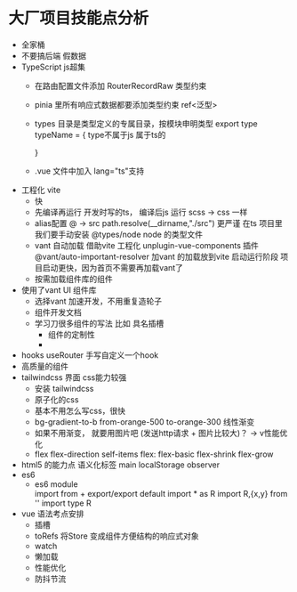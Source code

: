 # 大厂项目技能点分析
- 全家桶
- 不要搞后端  假数据 
- TypeScript    js超集
    - 在路由配置文件添加  RouterRecordRaw  类型约束
    - pinia 里所有响应式数据都要添加类型约束  ref<泛型>
    - types 目录是类型定义的专属目录，按模块申明类型
        export type typeName = {    type不属于js  属于ts的

        }
    - .vue 文件中加入 lang="ts"支持
- 工程化 vite
    - 快
    - 先编译再运行
        开发时写的ts， 编译后js 运行
        scss -> css 一样
    - alias配置
        @ -> src
        path.resolve(__dirname,"./src") 更严谨
        在ts 项目里我们要手动安装 @types/node  node 的类型文件
    - vant 自动加载
        借助vite 工程化 unplugin-vue-components 插件  @vant/auto-important-resolver 加vant 的加载放到vite 启动运行阶段
        项目启动更快，因为首页不需要再加载vant了
    - 按需加载组件库的组件
- 使用了vant UI 组件库
    - 选择vant 加速开发，不用重复造轮子
    - 组件开发文档
    - 学习刀很多组件的写法 比如 具名插槽
        - 组件的定制性
        - 
- hooks   useRouter    手写自定义一个hook
- 高质量的组件 
- tailwindcss 界面   css能力较强
    - 安装 tailwindcss  
    - 原子化的css
    - 基本不用怎么写css，很快
    - bg-gradient-to-b from-orange-500 to-orange-300 线性渐变
    - 如果不用渐变， 就要用图片吧 (发送http请求 + 图片比较大)？ -> v性能优化
    - flex
        flex-direction  self-items  flex: flex-basic flex-shrink flex-grow
- html5 的能力点
    语义化标签
        main
    localStorage
    observer
- es6
    - es6 module  
        import from + export/export default
        import * as R
        import R,{x,y}  from  ''
        import type R 
- vue 语法考点安排
    - 插槽
    - toRefs
        将Store 变成组件方便结构的响应式对象
    - watch
    - 懒加载
    - 性能优化
    - 防抖节流